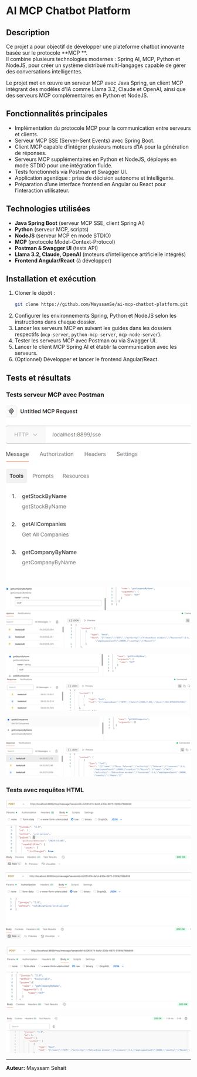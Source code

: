 
# AI MCP Chatbot Platform

## Description

Ce projet a pour objectif de développer une plateforme chatbot innovante basée sur le protocole **MCP **.  
Il combine plusieurs technologies modernes : Spring AI, MCP, Python et NodeJS, pour créer un système distribué multi-langages capable de gérer des conversations intelligentes.

Le projet met en œuvre un serveur MCP avec Java Spring, un client MCP intégrant des modèles d'IA comme Llama 3.2, Claude et OpenAI, ainsi que des serveurs MCP complémentaires en Python et NodeJS.

## Fonctionnalités principales

- Implémentation du protocole MCP pour la communication entre serveurs et clients.  
- Serveur MCP SSE (Server-Sent Events) avec Spring Boot.  
- Client MCP capable d’intégrer plusieurs moteurs d’IA pour la génération de réponses.  
- Serveurs MCP supplémentaires en Python et NodeJS, déployés en mode STDIO pour une intégration fluide.  
- Tests fonctionnels via Postman et Swagger UI.  
- Application agentique : prise de décision autonome et intelligente.  
- Préparation d’une interface frontend en Angular ou React pour l’interaction utilisateur.

## Technologies utilisées

- **Java Spring Boot** (serveur MCP SSE, client Spring AI)  
- **Python** (serveur MCP, scripts)  
- **NodeJS** (serveur MCP en mode STDIO)  
- **MCP** (protocole Model-Context-Protocol)  
- **Postman & Swagger UI** (tests API)  
- **Llama 3.2, Claude, OpenAI** (moteurs d’intelligence artificielle intégrés)  
- **Frontend Angular/React** (à développer)

## Installation et exécution

1. Cloner le dépôt :  
   ```bash
   git clone https://github.com/MayssamSe/ai-mcp-chatbot-platform.git
   ```
2. Configurer les environnements Spring, Python et NodeJS selon les instructions dans chaque dossier.  
3. Lancer les serveurs MCP en suivant les guides dans les dossiers respectifs (`mcp-server`, `python-mcp-server`, `mcp-node-server`).  
4. Tester les serveurs MCP avec Postman ou via Swagger UI.  
5. Lancer le client MCP Spring AI et établir la communication avec les serveurs.  
6. (Optionnel) Développer et lancer le frontend Angular/React.

## Tests et résultats

### Tests serveur MCP avec Postman

![MCP](images/mcp.PNG)

![MCP](images/companyByName.PNG)

![MCP](images/StockByName.PNG)

![MCP](images/AllCompanies.PNG)

### Tests avec requêtes HTML

![Initialiser connexion](images/initialiserConn.PNG)

![Notification](images/notif.PNG)

![CompanyByName](images/ByNamePost.PNG)

![Resultat](images/resultat.PNG)

---

**Auteur:** Mayssam Sehait  


